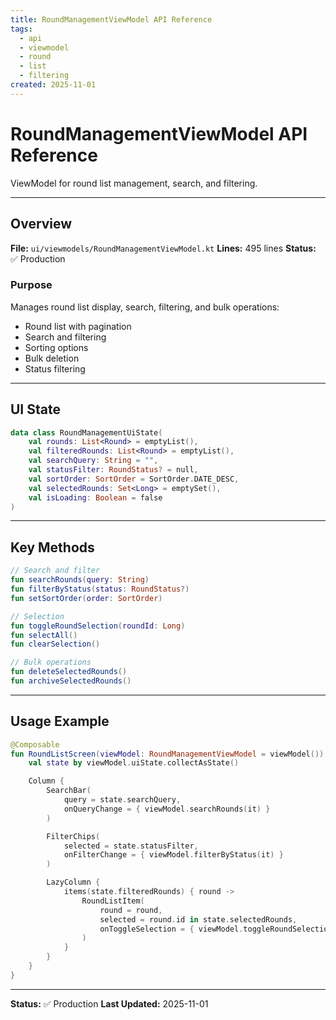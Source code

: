 ```yaml
---
title: RoundManagementViewModel API Reference
tags:
  - api
  - viewmodel
  - round
  - list
  - filtering
created: 2025-11-01
---
```


# RoundManagementViewModel API Reference

ViewModel for round list management, search, and filtering.

---

## Overview

**File:** `ui/viewmodels/RoundManagementViewModel.kt`
**Lines:** 495 lines
**Status:** ✅ Production

### Purpose

Manages round list display, search, filtering, and bulk operations:
- Round list with pagination
- Search and filtering
- Sorting options
- Bulk deletion
- Status filtering

---

## UI State

```kotlin
data class RoundManagementUiState(
    val rounds: List<Round> = emptyList(),
    val filteredRounds: List<Round> = emptyList(),
    val searchQuery: String = "",
    val statusFilter: RoundStatus? = null,
    val sortOrder: SortOrder = SortOrder.DATE_DESC,
    val selectedRounds: Set<Long> = emptySet(),
    val isLoading: Boolean = false
)
```

---

## Key Methods

```kotlin
// Search and filter
fun searchRounds(query: String)
fun filterByStatus(status: RoundStatus?)
fun setSortOrder(order: SortOrder)

// Selection
fun toggleRoundSelection(roundId: Long)
fun selectAll()
fun clearSelection()

// Bulk operations
fun deleteSelectedRounds()
fun archiveSelectedRounds()
```

---

## Usage Example

```kotlin
@Composable
fun RoundListScreen(viewModel: RoundManagementViewModel = viewModel()) {
    val state by viewModel.uiState.collectAsState()

    Column {
        SearchBar(
            query = state.searchQuery,
            onQueryChange = { viewModel.searchRounds(it) }
        )

        FilterChips(
            selected = state.statusFilter,
            onFilterChange = { viewModel.filterByStatus(it) }
        )

        LazyColumn {
            items(state.filteredRounds) { round ->
                RoundListItem(
                    round = round,
                    selected = round.id in state.selectedRounds,
                    onToggleSelection = { viewModel.toggleRoundSelection(round.id) }
                )
            }
        }
    }
}
```

---

**Status:** ✅ Production
**Last Updated:** 2025-11-01
